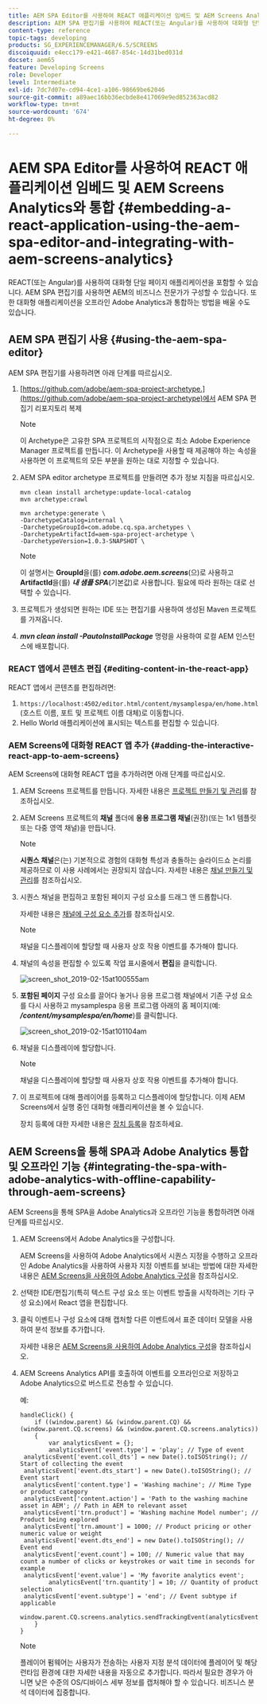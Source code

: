 ```yaml
---
title: AEM SPA Editor를 사용하여 REACT 애플리케이션 임베드 및 AEM Screens Analytics와 통합
description: AEM SPA 편집기를 사용하여 REACT(또는 Angular)를 사용하여 대화형 단일 페이지 애플리케이션을 임베드하는 방법에 대해 알아봅니다.
content-type: reference
topic-tags: developing
products: SG_EXPERIENCEMANAGER/6.5/SCREENS
discoiquuid: e4ecc179-e421-4687-854c-14d31bed031d
docset: aem65
feature: Developing Screens
role: Developer
level: Intermediate
exl-id: 7dc7d07e-cd94-4ce1-a106-98669be62046
source-git-commit: a89aec16bb36ecbde8e417069e9ed852363acd82
workflow-type: tm+mt
source-wordcount: '674'
ht-degree: 0%

---
```


# AEM SPA Editor를 사용하여 REACT 애플리케이션 임베드 및 AEM Screens Analytics와 통합 {#embedding-a-react-application-using-the-aem-spa-editor-and-integrating-with-aem-screens-analytics}

REACT(또는 Angular)를 사용하여 대화형 단일 페이지 애플리케이션을 포함할 수 있습니다. AEM SPA 편집기를 사용하면 AEM의 비즈니스 전문가가 구성할 수 있습니다. 또한 대화형 애플리케이션을 오프라인 Adobe Analytics과 통합하는 방법을 배울 수도 있습니다.

## AEM SPA 편집기 사용 {#using-the-aem-spa-editor}

AEM SPA 편집기를 사용하려면 아래 단계를 따르십시오.

1. [https://github.com/adobe/aem-spa-project-archetype.](https://github.com/adobe/aem-spa-project-archetype)에서 AEM SPA 편집기 리포지토리 복제

   >[!NOTE]
   >
   >이 Archetype은 고유한 SPA 프로젝트의 시작점으로 최소 Adobe Experience Manager 프로젝트를 만듭니다. 이 Archetype을 사용할 때 제공해야 하는 속성을 사용하면 이 프로젝트의 모든 부분을 원하는 대로 지정할 수 있습니다.

1. AEM SPA editor archetype 프로젝트를 만들려면 추가 정보 지침을 따르십시오.

   ```
   mvn clean install archetype:update-local-catalog
   mvn archetype:crawl
   
   mvn archetype:generate \
   -DarchetypeCatalog=internal \
   -DarchetypeGroupId=com.adobe.cq.spa.archetypes \
   -DarchetypeArtifactId=aem-spa-project-archetype \
   -DarchetypeVersion=1.0.3-SNAPSHOT \
   ```

   >[!NOTE]
   >
   >이 설명서는 **GroupId**&#x200B;을(를) ***com.adobe.aem.screens***(으)로 사용하고 **ArtifactId**&#x200B;을(를) ***내 샘플 SPA***(기본값)로 사용합니다. 필요에 따라 원하는 대로 선택할 수 있습니다.

1. 프로젝트가 생성되면 원하는 IDE 또는 편집기를 사용하여 생성된 Maven 프로젝트를 가져옵니다.
1. ***mvn clean install -PautoInstallPackage*** 명령을 사용하여 로컬 AEM 인스턴스에 배포합니다.

### REACT 앱에서 콘텐츠 편집 {#editing-content-in-the-react-app}

REACT 앱에서 콘텐츠를 편집하려면:

1. `https://localhost:4502/editor.html/content/mysamplespa/en/home.html`(호스트 이름, 포트 및 프로젝트 이름 대체)로 이동합니다.
1. Hello World 애플리케이션에 표시되는 텍스트를 편집할 수 있습니다.

### AEM Screens에 대화형 REACT 앱 추가 {#adding-the-interactive-react-app-to-aem-screens}

AEM Screens에 대화형 REACT 앱을 추가하려면 아래 단계를 따르십시오.

1. AEM Screens 프로젝트를 만듭니다. 자세한 내용은 [프로젝트 만들기 및 관리](creating-a-screens-project.md)를 참조하십시오.
1. AEM Screens 프로젝트의 **채널** 폴더에 **응용 프로그램 채널**(권장)(또는 1x1 템플릿 또는 다중 영역 채널)을 만듭니다.

   >[!NOTE]
   >**시퀀스 채널**은(는) 기본적으로 경험의 대화형 특성과 충돌하는 슬라이드쇼 논리를 제공하므로 이 사용 사례에서는 권장되지 않습니다.
   >자세한 내용은 [채널 만들기 및 관리](managing-channels.md)를 참조하십시오.

1. 시퀀스 채널을 편집하고 포함된 페이지 구성 요소를 드래그 앤 드롭합니다.

   자세한 내용은 [채널에 구성 요소 추가](adding-components-to-a-channel.md)를 참조하십시오.

   >[!NOTE]
   >
   >채널을 디스플레이에 할당할 때 사용자 상호 작용 이벤트를 추가해야 합니다.

1. 채널의 속성을 편집할 수 있도록 작업 표시줄에서 **편집**&#x200B;을 클릭합니다.

   ![screen_shot_2019-02-15at100555am](assets/screen_shot_2019-02-15at100555am.png)

1. **포함된 페이지** 구성 요소를 끌어다 놓거나 응용 프로그램 채널에서 기존 구성 요소를 다시 사용하고 mysamplespa 응용 프로그램 아래의 홈 페이지(예: ***/content/mysamplespa/en/home***)를 클릭합니다.

   ![screen_shot_2019-02-15at101104am](assets/screen_shot_2019-02-15at101104am.png)

1. 채널을 디스플레이에 할당합니다.

   >[!NOTE]
   >채널을 디스플레이에 할당할 때 사용자 상호 작용 이벤트를 추가해야 합니다.

1. 이 프로젝트에 대해 플레이어를 등록하고 디스플레이에 할당합니다. 이제 AEM Screens에서 실행 중인 대화형 애플리케이션을 볼 수 있습니다.

   장치 등록에 대한 자세한 내용은 [장치 등록](device-registration.md)을 참조하세요.

## AEM Screens을 통해 SPA과 Adobe Analytics 통합 및 오프라인 기능 {#integrating-the-spa-with-adobe-analytics-with-offline-capability-through-aem-screens}

AEM Screens을 통해 SPA을 Adobe Analytics과 오프라인 기능을 통합하려면 아래 단계를 따르십시오.

1. AEM Screens에서 Adobe Analytics을 구성합니다.

   AEM Screens을 사용하여 Adobe Analytics에서 시퀀스 지정을 수행하고 오프라인 Adobe Analytics을 사용하여 사용자 지정 이벤트를 보내는 방법에 대한 자세한 내용은 [AEM Screens을 사용하여 Adobe Analytics 구성](configuring-adobe-analytics-aem-screens.md)을 참조하십시오.

1. 선택한 IDE/편집기(특히 텍스트 구성 요소 또는 이벤트 방출을 시작하려는 기타 구성 요소)에서 React 앱을 편집합니다.
1. 클릭 이벤트나 구성 요소에 대해 캡처할 다른 이벤트에서 표준 데이터 모델을 사용하여 분석 정보를 추가합니다.

   자세한 내용은 [AEM Screens을 사용하여 Adobe Analytics 구성](configuring-adobe-analytics-aem-screens.md)을 참조하십시오.

1. AEM Screens Analytics API를 호출하여 이벤트를 오프라인으로 저장하고 Adobe Analytics으로 버스트로 전송할 수 있습니다.

   예:

   ```
   handleClick() {
       if ((window.parent) && (window.parent.CQ) && (window.parent.CQ.screens) && (window.parent.CQ.screens.analytics))
       {
           var analyticsEvent = {};
           analyticsEvent['event.type'] = 'play'; // Type of event
    analyticsEvent['event.coll_dts'] = new Date().toISOString(); // Start of collecting the event
    analyticsEvent['event.dts_start'] = new Date().toISOString(); // Event start
    analyticsEvent['content.type'] = 'Washing machine'; // Mime Type or product category
    analyticsEvent['content.action'] = 'Path to the washing machine asset in AEM'; // Path in AEM to relevant asset
    analyticsEvent['trn.product'] = 'Washing machine Model number'; // Product being explored
    analyticsEvent['trn.amount'] = 1000; // Product pricing or other numeric value or weight
    analyticsEvent['event.dts_end'] = new Date().toISOString(); // Event end
    analyticsEvent['event.count'] = 100; // Numeric value that may count a number of clicks or keystrokes or wait time in seconds for example
    analyticsEvent['event.value'] = 'My favorite analytics event';
           analyticsEvent['trn.quantity'] = 10; // Quantity of product selection
    analyticsEvent['event.subtype'] = 'end'; // Event subtype if applicable
    window.parent.CQ.screens.analytics.sendTrackingEvent(analyticsEvent);
       }
   }
   ```

   >[!NOTE]
   >
   >플레이어 펌웨어는 사용자가 전송하는 사용자 지정 분석 데이터에 플레이어 및 해당 런타임 환경에 대한 자세한 내용을 자동으로 추가합니다. 따라서 필요한 경우가 아니면 낮은 수준의 OS/디바이스 세부 정보를 캡처해야 할 수 있습니다. 비즈니스 분석 데이터에 집중합니다.
